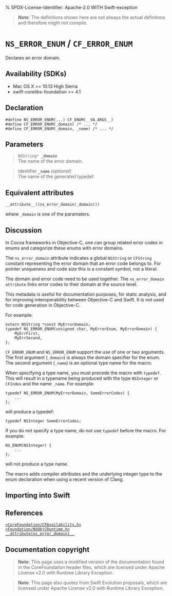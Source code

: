 % SPDX-License-Identifier: Apache-2.0 WITH Swift-exception
> **Note**: The definitions shown here are not always the actual definitons and therefore might not compile.

# `NS_ERROR_ENUM` / `CF_ERROR_ENUM`
Declares an error domain.

## Availability (SDKs)

* Mac OS X >= 10.13 High Sierra
* swift-corelibs-foundation >= 4.1

## Declaration
```objc
#define NS_ERROR_ENUM(...) CF_ENUM(__VA_ARGS__)
#define CF_ERROR_ENUM(_domain) /* ... */
#define CF_ERROR_ENUM(_domain, _name) /* ... */
```
## Parameters

> `NSString* `**`_domain`**  
> The name of the error domain.

> identifier **`_name`** *(optional)*  
> The name of the generated typedef.

## Equivalent attributes
```objc
__attribute__((ns_error_domain(_domain)))
```
where `_domain` is one of the paramaters.
## Discussion

In Cocoa frameworks in Objective-C, one can group related error codes in enums and categorize these enums with error domains.

The `ns_error_domain` attribute indicates a global `NSString` or `CFString` constant representing the error domain that an error code belongs to. For pointer uniqueness and code size this is a constant symbol, not a literal.

The domain and error code need to be used together. The `ns_error_domain attribute` links error codes to their domain at the source level.

This metadata is useful for documentation purposes, for static analysis, and for improving interoperability between Objective-C and Swift. It is not used for code generation in Objective-C.

For example:
```objc
extern NSString *const MyErrorDomain;
typedef NS_ERROR_ENUM(unsigned char, MyErrorEnum, MyErrorDomain) {
    MyErrFirst,
    MyErrSecond,
};
```

`CF_ERROR_ENUM` and `NS_ERROR_ENUM` support the use of one or two arguments. The first argument (`_domain`) is always the domain specifier for the enum. The second argument (`_name`) is an optional type name for the macro.

When specifying a type name, you must precede the macro with `typedef`. This will result in a typename being produced with the type `NSInteger` or `CFIndex` and the name `_name`. For example:
```objc
typedef NS_ERROR_ENUM(MyErrorDomain, SomeErrorCodes) {
    ...
};
```
will produce a typedef:
```objc
typedef NSInteger SomeErrorCodes;
```
If you do not specify a type name, do not use `typedef` before the macro. For example:
```objc
NS_ENUM(NSInteger) {
    ...
};
```
will not produce a type name.

The macro adds compiler attributes and the underlying integer type to the enum declaration when using a recent version of Clang.

## Importing into Swift


## References

[`<CoreFoundation/CFAvailability.h>`](https://github.com/apple/swift-corelibs-foundation/blob/master/CoreFoundation/Base.subproj/CFAvailability.h)  
[`<Foundation/NSObjCRuntime.h>`](https://github.com/phracker/MacOSX-SDKs/blob/master/MacOSX11.3.sdk/System/Library/Frameworks/Foundation.framework/Versions/C/Headers/NSObjCRuntime.h)  
[`__attribute(ns_error_domain)__`](https://clang.llvm.org/docs/AttributeReference.html#ns-error-domain)

## Documentation copyright

> **Note**: This page uses a modified version of the documentation found in the CoreFoundation header files, which are licensed under Apache License v2.0 with Runtime Library Exception.

> **Note**: This page also quotes from Swift Evolution proposals, which are licensed under Apache License v2.0 with Runtime Library Exception.